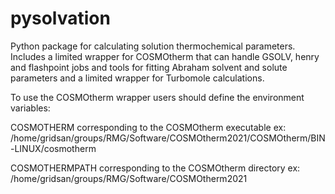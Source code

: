 # pysolvation

Python package for calculating solution thermochemical parameters. Includes a
limited wrapper for COSMOtherm that can handle GSOLV, henry and flashpoint jobs and tools for fitting Abraham solvent and solute parameters and a limited wrapper for Turbomole calculations.

To use the COSMOtherm wrapper users should define the environment variables:


COSMOTHERM corresponding to the COSMOtherm executable
ex: /home/gridsan/groups/RMG/Software/COSMOtherm2021/COSMOtherm/BIN-LINUX/cosmotherm


COSMOTHERMPATH corresponding to the COSMOtherm directory
ex: /home/gridsan/groups/RMG/Software/COSMOtherm2021
